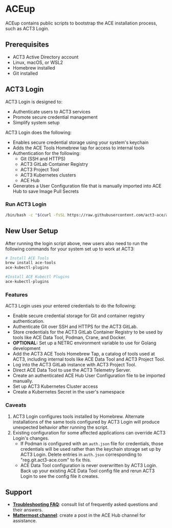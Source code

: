 # ACEup

ACEup contains public scripts to bootstrap the ACE installation process, such as ACT3 Login.

## Prerequisites

- ACT3 Active Directory account
- Linux, macOS, or WSL2
- Homebrew installed
- Git installed

<!-- Since one of the errors we've seen has to do with how Git is installed, should the prereq for Git include/specify that Git should be installed via Homebrew? -->

## ACT3 Login

ACT3 Login is designed to:

- Authenticate users to ACT3 services
- Promote secure credential management
- Simplify system setup

ACT3 Login does the following:

- Enables secure credential storage using your system's keychain
- Adds the ACE Tools Homebrew tap for access to internal tools
- Authentication for the following:
  - Git (SSH and HTTPS)
  - ACT3 GitLab Container Registry
  - ACT3 Project Tool
  - ACT3 Kubernetes clusters
  - ACE Hub
- Generates a User Configuration file that is manually imported into ACE Hub to save Image Pull Secrets

### Run ACT3 Login

```sh
/bin/bash -c "$(curl -fsSL https://raw.githubusercontent.com/act3-ace/aceup/main/act3-login)"
```

## New User Setup

After running the login script above, new users also need to run the following commands for your system set up to work at ACT3:

```sh
# Install ACE Tools
brew install ace-tools
ace-kubectl-plugins
```

```sh
#Install ACE Kubectl Plugins
ace-kubectl-plugins
```

### Features

ACT3 Login uses your entered credentials to do the following:

- Enable secure credential storage for Git and container registry authentication.
- Authenticate Git over SSH and HTTPS for the ACT3 GitLab.
- Store credentials for the ACT3 GitLab Container Registry to be used by tools like ACE Data Tool, Podman, Crane, and Docker.
- **OPTIONAL:** Set up a NETRC environment variable to use for Golang development
- Add the ACT3 ACE Tools Homebrew Tap, a catalog of tools used at ACT3, including internal tools like ACE Data Tool and ACT3 Project Tool.
- Log into the ACT3 GitLab instance with ACT3 Project Tool.
- Direct ACE Data Tool to use the ACT3 Telemetry Server.
- Create an authenticated ACE Hub User Configuration file to be imported manually.
- Set up ACT3 Kubernetes Cluster access
- Create a Kubernetes Secret in the user's namespace

### Caveats

1. ACT3 Login configures tools installed by Homebrew. Alternate installations of the same tools configured by ACT3 Login will produce unexpected behavior after running the script.
2. Existing configuration for some affected applications can override ACT3 Login's changes.
   - If Podman is configured with an `auth.json` file for credentials, those credentials will be used rather than the keychain storage set up by ACT3 Login. Delete entries in `auth.json` corresponding to "reg.git.act3-ace.com" to fix this.
   - ACE Data Tool configuration is never overwritten by ACT3 Login. Back up your existing ACE Data Tool config file and rerun ACT3 Login to see the config file it creates.

## Support

- **[Troubleshooting FAQ](docs/troubleshooting-faq.md)**: consult list of frequently asked questions and their answers.
- **[Mattermost channel](https://chat.git.act3-ace.com/act3/channels/ace-hub)**: create a post in the ACE Hub channel for assistance.

<!-- The MM channel linked above is for ACE Hub. Is that correct? Shouldn't it be DevOps or ACE Admin? -->
